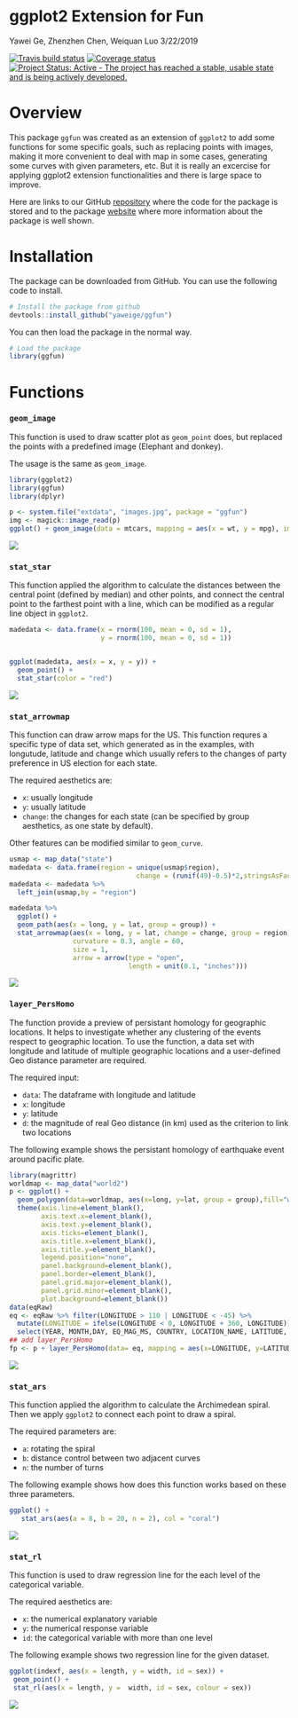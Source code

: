ggplot2 Extension for Fun
================
Yawei Ge, Zhenzhen Chen, Weiquan Luo
3/22/2019

[![Travis build status](https://travis-ci.org/yaweige/ggfun.svg?branch=master)](https://travis-ci.org/yaweige/ggfun) [![Coverage status](https://codecov.io/gh/yaweige/ggfun/branch/master/graph/badge.svg)](https://codecov.io/github/yaweige/ggfun?branch=master) [![Project Status: Active - The project has reached a stable, usable state and is being actively developed.](https://www.repostatus.org/badges/latest/active.svg)](https://www.repostatus.org/#active)

Overview
========

This package `ggfun` was created as an extension of `ggplot2` to add some functions for some specific goals, such as replacing points with images, making it more convenient to deal with map in some cases, generating some curves with given parameters, etc. But it is really an excercise for applying ggplot2 extension functionalities and there is large space to improve.

Here are links to our GitHub [repository](https://github.com/yaweige/ggfun) where the code for the package is stored and to the package [website](https://yaweige.github.io/ggfun) where more information about the package is well shown.

Installation
============

The package can be downloaded from GitHub. You can use the following code to install.

``` r
# Install the package from github
devtools::install_github("yaweige/ggfun")
```

You can then load the package in the normal way.

``` r
# Load the package
library(ggfun)
```

Functions
=========

### `geom_image`

This function is used to draw scatter plot as `geom_point` does, but replaced the points with a predefined image (Elephant and donkey).

The usage is the same as `geom_image`.

``` r
library(ggplot2)
library(ggfun)
library(dplyr)

p <- system.file("extdata", "images.jpg", package = "ggfun")
img <- magick::image_read(p)
ggplot() + geom_image(data = mtcars, mapping = aes(x = wt, y = mpg), img = img, size =0.05)
```

![](README_files/figure-markdown_github/unnamed-chunk-3-1.png)

### `stat_star`

This function applied the algorithm to calculate the distances between the central point (defined by median) and other points, and connect the central point to the farthest point with a line, which can be modified as a regular line object in `ggplot2`.

``` r
madedata <- data.frame(x = rnorm(100, mean = 0, sd = 1),
                       y = rnorm(100, mean = 0, sd = 1))


ggplot(madedata, aes(x = x, y = y)) +
  geom_point() +
  stat_star(color = "red")
```

![](README_files/figure-markdown_github/unnamed-chunk-4-1.png)

### `stat_arrowmap`

This function can draw arrow maps for the US. This function requres a specific type of data set, which generated as in the examples, with longutude, latitude and change which usually refers to the changes of party preference in US election for each state.

The required aesthetics are:

-   `x`: usually longitude
-   `y`: usually latitude
-   `change`: the changes for each state (can be specified by group aesthetics, as one state by default).

Other features can be modified similar to `geom_curve`.

``` r
usmap <- map_data("state")
madedata <- data.frame(region = unique(usmap$region), 
                                change = (runif(49)-0.5)*2,stringsAsFactors = FALSE)
madedata <- madedata %>%
  left_join(usmap,by = "region")
```

``` r
madedata %>%
  ggplot() +
  geom_path(aes(x = long, y = lat, group = group)) +
  stat_arrowmap(aes(x = long, y = lat, change = change, group = region),
                curvature = 0.3, angle = 60,
                size = 1,
                arrow = arrow(type = "open",
                              length = unit(0.1, "inches")))
```

![](README_files/figure-markdown_github/unnamed-chunk-6-1.png)

### `layer_PersHomo`

The function provide a preview of persistant homology for geographic locations. It helps to investigate whether any clustering of the events respect to geographic location. To use the function, a data set with longitude and latitude of multiple geographic locations and a user-defined Geo distance parameter are required.

The required input:

-   `data`: The dataframe with longitude and latitude
-   `x`: longitude
-   `y`: latitude
-   `d`: the magnitude of real Geo distance (in km) used as the criterion to link two locations

The following example shows the persistant homology of earthquake event around pacific plate.

``` r
library(magrittr) 
worldmap <- map_data("world2")
p <- ggplot() +
  geom_polygon(data=worldmap, aes(x=long, y=lat, group = group),fill="white", colour="#7f7f7f", size=0.5) +
  theme(axis.line=element_blank(),
        axis.text.x=element_blank(),
        axis.text.y=element_blank(),
        axis.ticks=element_blank(),
        axis.title.x=element_blank(),
        axis.title.y=element_blank(),
        legend.position="none",
        panel.background=element_blank(),
        panel.border=element_blank(),
        panel.grid.major=element_blank(),
        panel.grid.minor=element_blank(),
        plot.background=element_blank())
data(eqRaw)
eq <- eqRaw %>% filter(LONGITUDE > 110 | LONGITUDE < -45) %>%
  mutate(LONGITUDE = ifelse(LONGITUDE < 0, LONGITUDE + 360, LONGITUDE)) %>%
  select(YEAR, MONTH,DAY, EQ_MAG_MS, COUNTRY, LOCATION_NAME, LATITUDE, LONGITUDE)
## add layer_PersHomo
fp <- p + layer_PersHomo(data= eq, mapping = aes(x=LONGITUDE, y=LATITUDE), d=450000, colour = "blue"); fp
```

![](README_files/figure-markdown_github/unnamed-chunk-7-1.png)

### `stat_ars`

This function applied the algorithm to calculate the Archimedean spiral. Then we apply `ggplot2` to connect each point to draw a spiral.

The required parameters are:

-   `a`: rotating the spiral
-   `b`: distance control between two adjacent curves
-   `n`: the number of turns

The following example shows how does this function works based on these three parameters.

``` r
ggplot() +
   stat_ars(aes(a = 8, b = 20, n = 2), col = "coral")
```

![](README_files/figure-markdown_github/unnamed-chunk-8-1.png)

### `stat_rl`

This function is used to draw regression line for the each level of the categorical variable.

The required aesthetics are:

-   `x`: the numerical explanatory variable
-   `y`: the numerical response variable
-   `id`: the categorical variable with more than one level

The following example shows two regression line for the given dataset.

``` r
ggplot(indexf, aes(x = length, y = width, id = sex)) +
 geom_point() +
 stat_rl(aes(x = length, y =  width, id = sex, colour = sex))
```

![](README_files/figure-markdown_github/unnamed-chunk-9-1.png)
